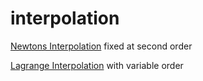 # interpolation

[Newtons Interpolation]() fixed  at second order

[Lagrange Interpolation](https://github.com/americanboy142/newton-interpolation/blob/3adc628d1709bfc54ec5fbf2f298a9bb81040109/newton%20interpolation/lagrange_int.py) with variable order
